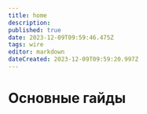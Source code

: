 ```yaml
---
title: home
description: 
published: true
date: 2023-12-09T09:59:46.475Z
tags: wire
editor: markdown
dateCreated: 2023-12-09T09:59:20.997Z
---
```


# Основные гайды